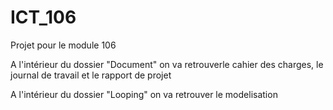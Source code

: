 # ICT_106
Projet pour le module 106

A l'intérieur du dossier "Document" on va retrouverle cahier des charges, le journal de travail et le rapport de projet

A l'intérieur du dossier "Looping" on va retrouver le modelisation


